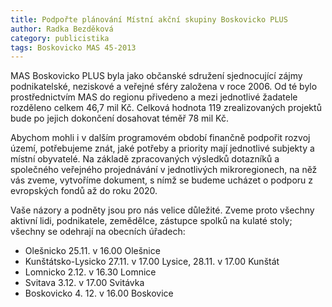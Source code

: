 ```yaml
---
title: Podpořte plánování Místní akční skupiny Boskovicko PLUS
author: Radka Bezděková
category: publicistika
tags: Boskovicko MAS 45-2013
---
```


MAS Boskovicko PLUS byla jako občanské sdružení sjednocující zájmy podnikatelské, neziskové a veřejné sféry založena v roce 2006. Od té bylo prostřednictvím MAS do regionu přivedeno a mezi jednotlivé žadatele rozděleno celkem 46,7 mil Kč. Celková hodnota 119 zrealizovaných projektů bude po jejich dokončení dosahovat téměř 78 mil Kč.

Abychom mohli i v dalším programovém období finančně podpořit rozvoj území, potřebujeme znát, jaké potřeby a priority mají jednotlivé subjekty a místní obyvatelé. Na základě zpracovaných výsledků dotazníků a společného veřejného projednávání v jednotlivých mikroregionech, na něž vás zveme, vytvoříme dokument, s nímž se budeme ucházet o podporu z evropských fondů až do roku 2020.

Vaše názory a podněty jsou pro nás velice důležité. Zveme proto všechny aktivní lidi, podnikatele, zemědělce, zástupce spolků na kulaté stoly; všechny se odehrají na obecních úřadech:

* Olešnicko 25.11. v 16.00 Olešnice 
* Kunštátsko-Lysicko 27.11. v 17.00 Lysice, 28.11. v 17.00 Kunštát 
* Lomnicko 2.12. v 16.30 Lomnice 
* Svitava 3.12. v 17.00 Svitávka 
* Boskovicko 4. 12. v 16.00 Boskovice
